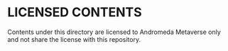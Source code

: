 # LICENSED CONTENTS

Contents under this directory are licensed to Andromeda Metaverse only and not share the license with this repository.
